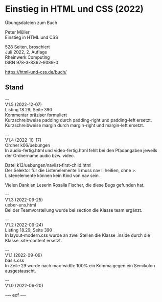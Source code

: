 # Einstieg in HTML und CSS (2022)

Übungsdateien zum Buch

Peter Müller    
Einstieg in HTML und CSS

528 Seiten, broschiert    
Juli 2022, 2. Auflage    
Rheinwerk Computing    
ISBN 978-3-8362-9089-0

https://html-und-css.de/buch/

## Stand
--    
V1.5 (2022-12-07)    
Listing 18.29, Seite 390       
Kommentar präziser formuliert     
Kurzschreibweise padding durch padding-right und padding-left ersetzt.     
Kurzschreibweise margin durch margin-right und margin-left ersetzt.     
    
--     
V1.4 (2022-10-17)     
Ordner k06/uebungen    
In audio-fertig.html und video-fertig.html fehlt bei den Pfadangaben jeweils
der Ordnername audio bzw. video. 

Datei k13/uebungen/navlist-first-child.html  
Der Selektor für die Listenelemente li muss nav li heißen, ohne >. 
Listenelemente können kein Kind von nav sein.  

Vielen Dank an Leserin Rosalia Fischer, die diese Bugs gefunden hat.  

--    
V1.3 (2022-09-25)    
ueber-uns.html    
Bei der Teamvorstellung wurde bei section die Klasse team ergänzt. 

--      
V1.2 (2022-09-24)     
Listing 18.29, Seite 390    
In layout-modern.css wurde an zwei Stellen die Klasse .inside 
durch die Klasse .site-content ersetzt.  

--    
V1.1 (2022-09-09)      
basis.css     
In Zeile 29 wurde nach max-width: 100% ein Komma gegen ein Semikolon ausgestauscht. 

--    
V1.0 (2022-06-20)
    
--- eof ---